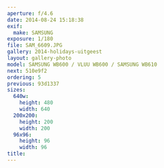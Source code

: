 ```yaml
---
aperture: f/4.6
date: 2014-08-24 15:18:38
exif:
  make: SAMSUNG
exposure: 1/180
file: SAM_6609.JPG
gallery: 2014-holidays-uitgeest
layout: gallery-photo
model: SAMSUNG WB600 / VLUU WB600 / SAMSUNG WB610
next: 510e9f2
ordering: 5
previous: 93d1337
sizes:
  640w:
    height: 480
    width: 640
  200x200:
    height: 200
    width: 200
  96x96:
    height: 96
    width: 96
title: 
---
```

